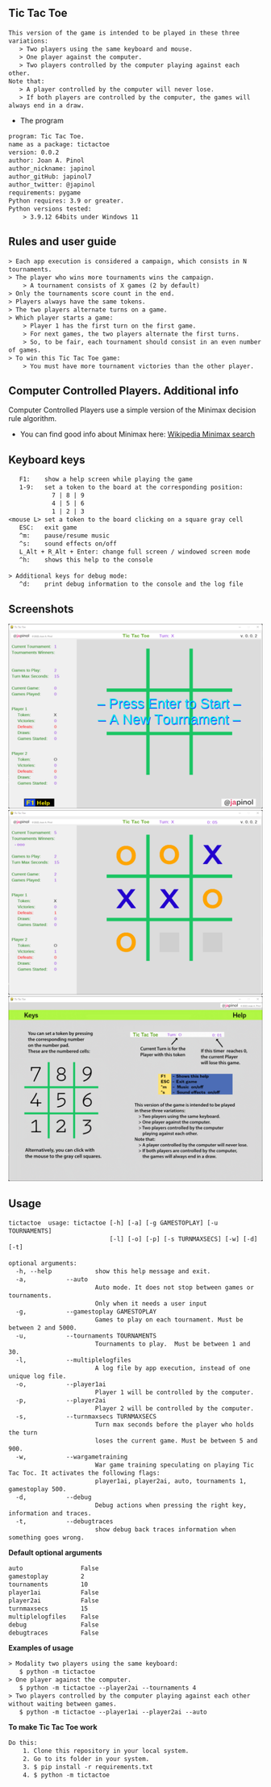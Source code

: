 ## Tic Tac Toe
    This version of the game is intended to be played in these three variations:
       > Two players using the same keyboard and mouse.
       > One player against the computer.
       > Two players controlled by the computer playing against each other.
    Note that: 
       > A player controlled by the computer will never lose.
       > If both players are controlled by the computer, the games will always end in a draw.


   * The program 

	program: Tic Tac Toe.
    name as a package: tictactoe 
	version: 0.0.2
	author: Joan A. Pinol
	author_nickname: japinol
	author_gitHub: japinol7
	author_twitter: @japinol
	requirements: pygame
	Python requires: 3.9 or greater.
	Python versions tested: 
        > 3.9.12 64bits under Windows 11


## Rules and user guide

	> Each app execution is considered a campaign, which consists in N tournaments.
    > The player who wins more tournaments wins the campaign. 
	    > A tournament consists of X games (2 by default)
    > Only the tournaments score count in the end.
    > Players always have the same tokens.
    > The two players alternate turns on a game.
    > Which player starts a game:
	    > Player 1 has the first turn on the first game.
	    > For next games, the two players alternate the first turns.
	    > So, to be fair, each tournament should consist in an even number of games.
    > To win this Tic Tac Toe game:
	    > You must have more tournament victories than the other player.


## Computer Controlled Players. Additional info

Computer Controlled Players use a simple version of the Minimax decision rule algorithm.

* You can find good info about Minimax here:
  [Wikipedia Minimax search](https://en.wikipedia.org/wiki/Minimax)


## Keyboard keys
       F1:    show a help screen while playing the game
       1-9:   set a token to the board at the corresponding position:
                7 | 8 | 9
                4 | 5 | 6
                1 | 2 | 3
    <mouse L> set a token to the board clicking on a square gray cell
       ESC:   exit game
       ^m:    pause/resume music
       ^s:    sound effects on/off
       L_Alt + R_Alt + Enter: change full screen / windowed screen mode
       ^h:    shows this help to the console

    > Additional keys for debug mode:
       ^d:    print debug information to the console and the log file


## Screenshots

<img src="screenshots/screenshot1.png"> <br />
<img src="screenshots/screenshot2.png"> <br />
<img src="screenshots/screenshot3.png"> <br />


## Usage

	tictactoe  usage: tictactoe [-h] [-a] [-g GAMESTOPLAY] [-u TOURNAMENTS] 
                                [-l] [-o] [-p] [-s TURNMAXSECS] [-w] [-d] [-t]
	
	optional arguments:
	  -h, --help            show this help message and exit.
	  -a, 			--auto
	                        Auto mode. It does not stop between games or tournaments.
	                        Only when it needs a user input
	  -g, 			--gamestoplay GAMESTOPLAY
	                        Games to play on each tournament. Must be between 2 and 5000.
	  -u, 			--tournaments TOURNAMENTS
	                        Tournaments to play.  Must be between 1 and 30.
	  -l, 			--multiplelogfiles
	                        A log file by app execution, instead of one unique log file.
	  -o, 			--player1ai
	                        Player 1 will be controlled by the computer.
	  -p, 			--player2ai
	                        Player 2 will be controlled by the computer.
	  -s, 			--turnmaxsecs TURNMAXSECS
	                        Turn max seconds before the player who holds the turn 
	                        loses the current game. Must be between 5 and 900.
	  -w, 			--wargametraining
	                        War game training speculating on playing Tic Tac Toc. It activates the following flags: 
	                        player1ai, player2ai, auto, tournaments 1, gamestoplay 500.
	  -d, 			--debug
	                        Debug actions when pressing the right key, information and traces.
	  -t, 			--debugtraces
	                        show debug back traces information when something goes wrong.


**Default optional arguments**

	auto                False
	gamestoplay         2
	tournaments         10
	player1ai           False
	player2ai           False
	turnmaxsecs         15
	multiplelogfiles    False
    debug               False
	debugtraces         False


**Examples of usage**

    > Modality two players using the same keyboard:
       $ python -m tictactoe
    > One player against the computer.
       $ python -m tictactoe --player2ai --tournaments 4
    > Two players controlled by the computer playing against each other without waiting between games.
       $ python -m tictactoe --player1ai --player2ai --auto


**To make Tic Tac Toe work**

	Do this:
	    1. Clone this repository in your local system.
	    2. Go to its folder in your system.
	    3. $ pip install -r requirements.txt
	    4. $ python -m tictactoe
